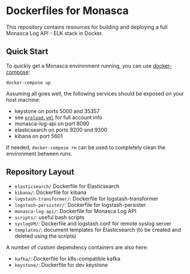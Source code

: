 Dockerfiles for Monasca
=======================

This repository contains resources for building and deploying a full
Monasca Log API - ELK stack in Docker.

Quick Start
-----------

To quickly get a Monasca environment running, you can use [docker-compose][1]:

    docker-compose up

Assuming all goes well, the following services should be exposed on your host
machine:

 * keystone on ports 5000 and 35357
  * see [`preload.yml`][2] for full account info
 * monasca-log-api on port 8090
 * elasticsearch on ports 9200 and 9300
 * kibana on port 5601

If needed, `docker-compose rm` can be used to completely clean the environment
between runs.

Repository Layout
-----------------

 * `elasticsearch/` Dockerfile for Elasticsearch
 * `kibana/`: Dockerfile for kibana
 * `logstash-transformer/`: Dockerfile for logstash-transformer
 * `logstash-persister/`: Dockerfile for logstash-persister
 * `monasca-log-api/`: Dockerfile for Monasca Log API
 * `scripts/`: useful bash scripts
 * `syslogVM/`: Dockerfile and logstash.conf for remote syslog server
 * `templates/`: document templates for Elasticsearch (to be created and deleted using the scripts)


A number of custom dependency containers are also here:

 * `kafka/`: Dockerfile for k8s-compatible kafka
 * `keystone/`: Dockerfile for dev keystone

[1]: https://docs.docker.com/compose/
[2]: https://github.com/martel-innovate/deep-log-monasca-elk/blob/master/keystone/preload.yml
